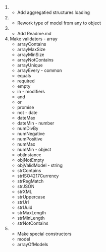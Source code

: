 1. + Add aggregatied structures loading
2. + Rework type of model from any to object
3. + Add Readme.md
4.   Make validators
    - array
        - arrayContains
        - arrayMaxSize
        - arrayMinSize
        - arrayNotContains
        - arrayUnique
        - arrayEvery
    - common
        + equals
        - required
        - empty
        - in
    - modifiers
        - and
        - or
        - promise
        - not
    - date
        - dateMax
        - dateMin
    - number
        - numDivBy
        - numNegative
        - numPositive
        - numMax
        - numMin
    - object
        - objInstance
        - objNotEmpty
        - objValidModel
    - string
        - strContains
        - strISO4217Currency
        - strRegMatch
        - strJSON
        - strXML
        - strUppercase
        - strUrl
        - strUuid
        - strMaxLength
        - strMinLength
        - strNotContains
5. + Make special constructors
    + model
    + arrayOfModels